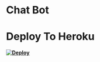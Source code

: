 # Chat Bot

# Deploy To Heroku

**[![Deploy](https://www.herokucdn.com/deploy/button.svg)](https://heroku.com/deploy?template=https://github.com/My-Telegram-Helper/Chat-Bot-IM-Tool.git)**
